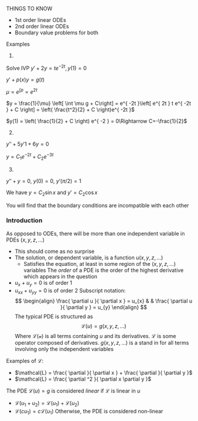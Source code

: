 THINGS TO KNOW
- 1st order linear ODEs
- 2nd order linear ODEs
- Boundary value problems for both

Examples

1.

Solve IVP $y'+2y=te^{ -2t }, y(1)=0$

$y'+p(x)y=g(t)$

$\mu = e^{ \int p } = e^{ 2t }$

$y = \frac{1}{\mu} \left[ \int \mu g + C\right] = e^{ -2t }\left[ e^{ 2t } t e^{ -2t } + C \right] = \left( \frac{t^2}{2} + C \right)e^{ -2t }$

$y(1) = \left( \frac{1}{2} + C \right) e^{ -2 } = 0\Rightarrow C=-\frac{1}{2}$

2.

$y'' + 5y'1 + 6y=0$

$y = C_{1} e^{ -2t } + C_{2}e^{ -3t }$

3.

$y'' + y=0$, $y(0)=0$, $y'(\pi/2)=1$

We have $y = C_{2} \sin x$ and $y' = C_{2} \cos x$

You will find that the boundary conditions are incompatible with each other

### Introduction
As opposed to ODEs, there will be more than one independent variable in PDEs $(x,y,z, \dots)$
- This should come as no surprise
- The solution, or dependent variable, is a function $u(x, y, z, \dots)$
	- Satisfies the equation, at least in some region of the $(x, y, z, \dots)$ variables
The *order* of a PDE is the order of the highest derivative which appears in the question
- $u_{x} + u_{y} = 0$ is of order 1
- $u_{x x} + u_{yy} = 0$ is of order 2
Subscript notation:
$$
\begin{align}
\frac{ \partial u }{ \partial x } = u_{x} &  & \frac{ \partial u }{ \partial y } = u_{y}
\end{align}
$$
The typical PDE is structured as
$$
\mathcal{L}(u) = g(x, y, z, \dots)
$$
Where $\mathcal{L(u)}$ is all terms containing $u$ and its derivatives. $\mathcal{L}$ is some operator composed of derivatives. $g(x, y, z, \dots)$ is a stand in for all terms involving only the independent variables

Examples of $\mathcal{L}$:
- $\mathcal{L} = \frac{ \partial  }{ \partial x } + \frac{ \partial  }{ \partial y }$
- $\mathcal{L} = \frac{ \partial ^2 }{ \partial x \partial y }$

The PDE $\mathcal{L}(u) = g$ is considered *linear* if $\mathcal{L}$ is linear in $u$
- $\mathcal{L}(u_{1}+u_{2}) = \mathcal{L}(u_{1}) + \mathcal{L}(u_{2})$
- $\mathcal{L}(cu_{1}) = c\mathcal{L}(u_{1})$
Otherwise, the PDE is considered non-linear